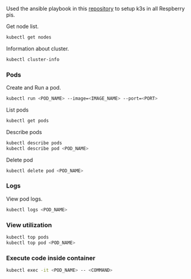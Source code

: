 Used the ansible playbook in this [repository](https://github.com/k3s-io/k3s-ansible) to setup k3s in all Respberry pis.

Get node list.
 ```bash
kubectl get nodes
```

Information about cluster.
```bash
kubectl cluster-info
```

### Pods
Create and Run a pod.
```bash
kubectl run <POD_NAME> --image=<IMAGE_NAME> --port=<PORT>
```
List pods
```bash
kubectl get pods
```
Describe pods
```bash
kubectl describe pods
kubectl describe pod <POD_NAME>
```
Delete pod
```bash
kubectl delete pod <POD_NAME>
```

### Logs
View pod logs.
```bash
kubectl logs <POD_NAME>
```

### View utilization
```bash
kubectl top pods
kubectl top pod <POD_NAME>
```

### Execute code inside container
```bash
kubectl exec -it <POD_NAME> -- <COMMAND>
```

